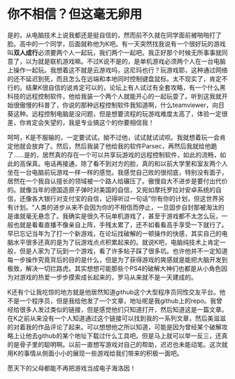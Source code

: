 # 你不相信？但这毫无卵用

是的，从电脑技术上说我都还是挺自信的，然而前不久就在同学面前被啪啪打了脸。高中的一个同学，后面就称他为K吧。有一天突然找我说有一个很好玩的游戏叫**双人成行**必须要两个人一起玩，我们两个一起吧。我正好那个时候无所事事就同意了，以为就是联机游戏嘛。不过K说不是的，是单机游戏必须两个人在一台电脑上操作一起玩。我想着这不就是云游戏吗，这尼玛也行？玩游戏耶，这种通过网络的还不延迟到死，而且怎么在远端和本地同时控制键盘鼠标。太不现实了，肯定不行的。结果K很自信的说肯定可以的，论坛上有人试过有全套攻略，有一个什么黑科技的远程控制软件，他给我装一个两个人就能开心的一起玩耍了。听到这我就开始很傲慢的科普了，你说的那种远程控制软件我知道啊，什么teamviewer，向日葵这种。远程控制电脑是没问题，但是想要流程的玩游戏难度太高了，体验一定很差，你肯定会失望的，我是专业搞这个的你要相信我！

呵呵，K是不服输的，一定要试试。拗不过他，试试就试试呗。我就想着玩一会肯定他就会放弃了。然后，然后我装了他给我的软件Parsec，再然后我就给他跪了……是的，居然真的存在一个可以共享玩游戏的远程控制软件，如此的流畅，如此的高保真。电话再接通，除了看不到对方的脸，真的和以前大学里和室友两个人坐在一台电脑前玩游戏一样一样的感觉。我感觉自己败的很彻底，特别没有面子，居然在一个我自认擅长的领域被一个路人给碾压了。傲慢自大不进步是要付出代价的。就像当年的德国造原子弹时对美国的自信，又宛如摩托罗拉对安卓系统的自信，还像各大银行对支付宝的自信，记得听过一句话”你有你的计划，但这世界另有计划。“人类的进步从来不会因为你的不相信而停止，一旦固步自封那被淘汰的是谁就毫无悬念了。我确实是很久不玩单机游戏了，甚至于游戏都不太怎么玩，一般也就是看看直播不像亲自上阵，手残太累了，还不如看看高手享受一下就行了。早已忘记当年为了打一个新游戏，在论坛找破解的一顿操作的快感，其实自己的电脑水平很多还真的是为了玩游戏点点积累起来的。就说K吧，电脑纯技术上肯定一般，但是人家为了玩到一个游戏，看了许多帖子踩了很多坑。也许他并不一定知道每一步操作究竟背后的目的是什么，但是为了获得游戏的爽感就是能把大脑开发到极致，解决一切拦路虎。其实想想可能那些个PS4的破解大神们也都是从小角色因为对游戏的热爱一步步摸索成长起来的，罗马从来就不是一天建成的。

K还有个让我吃惊的地方就是他居然知道github这个大型程序员同性交友平台。他不是一个程序员，但是我给他发了一个文章，地址呢是我github上的repo。我曾经给很多人发过类似的链接，但是感觉他们只知道打开，然后知道这是一篇文章。在K之前从来没有一个人知道通过这个链接可以找到我的一系列文章，然后美滋滋的对着我的作品评论了起来。可以想想他之所以知道，可能是因为曾经某个破解攻略上让他去github的某个地址下载过什么工具吧。但是马上就可以举一反三，还真的是骨子里的聪明啊。以前一直想写游戏对自己的帮助，迟迟也未能动笔。这次就用K的事情从侧面小小的展现一些游戏给我们带来的积极一面吧。

愿天下的父母都能不再把游戏当成电子海洛因！